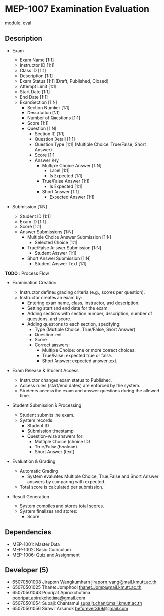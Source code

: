 # MEP-1007 Examination Evaluation

module: eval

## Description
- Exam
    - Exam Name [1:1]
    - Instructor ID [1:1]
    - Class ID [1:1]
    - Description [1:1]
    - Exam Status [1:1] (Draft, Published, Closed)
    - Attempt Limit [1:1]
    - Start Date [1:1]
    - End Date [1:1]
    - ExamSection [1:N]
        - Section Number [1:1]
        - Description [1:1]
        - Number of Questions [1:1]
        - Score [1:1]
        - Question [1:N]
            - Section ID [1:1]
            - Question Detail [1:1]
            - Question Type [1:1] (Multiple Choice, True/False, Short Answer)
            - Score [1:1]
            - Answer Key
                - Multiple Choice Answer [1:N]
                    - Label [1:1]
                    - Is Expected [1:1]
                - True/False Answer [1:1]
                    - Is Expected [1:1]
                - Short Answer [1:1]
                    - Expected Answer [1:1]

- Submission [1:N]
    - Student ID [1:1]
    - Exam ID [1:1]
    - Score [1:1]
    - Answer Submissions [1:N]
        - Multiple Choice Answer Submission [1:N]
            - Selected Choice [1:1]
        - True/False Answer Submission [1:N]
            - Student Answer [1:1]
        - Short Answer Submission [1:N]
            - Student Answer Text [1:1]

**TODO** : Process Flow
- Examination Creation
    - Instructor defines grading criteria (e.g., scores per question).
    - Instructor creates an exam by:
        - Entering exam name, class, instructor, and description.
        - Setting start and end date for the exam.
        - Adding sections with section number, description, number of questions, and score.
        - Adding questions to each section, specifying:
            - Type (Multiple Choice, True/False, Short Answer)
            - Question text
            - Score
            - Correct answers:
                - Multiple Choice: one or more correct choices.
                - True/False: expected true or false.
                - Short Answer: expected answer text.

- Exam Release & Student Access
    - Instructor changes exam status to Published.
    - Access rules (start/end dates) are enforced by the system.
    - Students access the exam and answer questions during the allowed time.

- Student Submission & Processing
    - Student submits the exam.
    - System records:
        - Student ID
        - Submission timestamp
        - Question-wise answers for:
            - Multiple Choice (choice ID)
            - True/False (boolean)
            - Short Answer (text)

- Evaluation & Grading
    - Automatic Grading
        - System evaluates Multiple Choice, True/False and Short Answer answers by comparing with expected.
    - Total score is calculated per submission.

- Result Generation
    - System compiles and stores total scores.
    - System finalizes and stores:
        - Score

## Dependencies
- MEP-1001: Master Data
- MEP-1002: Basic Curriculum
- MEP-1006: Quiz and Assignment

## Developer (5)
- 65070501008 Jiraporn Wangkumharn jiraporn.wang@mail.kmutt.ac.th
- 65070501025 Thanet Jomphool thanet.Jomp@mail.kmutt.ac.th
- 65070501043 Pooripat Apirukchotima pooripat.apirukchotima@gmail.com
- 65070501054 Supajit Chantamul supajit.chan@mail.kmutt.ac.th
- 65070501056 Sirawit Arsanok beforever369@gmail.com 